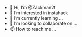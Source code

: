 - 👋 Hi, I’m @Zackman2t
- 👀 I’m interested in instahack
- 🌱 I’m currently learning ...
- 💞️ I’m looking to collaborate on ...
- 📫 How to reach me ...

<!---
Zackman2t/Zackman2t is a ✨ special ✨ repository because its `README.md` (this file) appears on your GitHub profile.
You can click the Preview link to take a look at your changes.
--->
